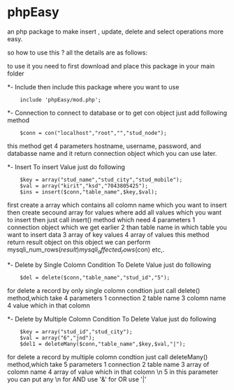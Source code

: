 # phpEasy
an php package to make insert ,  update, delete and select operations more easy.  

so how to use this ? 
all the details are as follows:


to use it you need to first download and place this package in your main folder

*- Include
    then include this package where you want to use

        include 'phpEasy/mod.php';


*- Connection
 to connect to database or to get con object just add following method
    
        $conn = con("localhost","root","","stud_node");
        
 this method get 4 parameters hostname, username, password, and databasse name and it return connection object which you can use later.
    

*- Insert
    To insert Value just do following
    
        $key = array("stud_name","stud_city","stud_mobile");
        $val = array("kirit","ksd","7043805425");
        $ins = insert($conn,"table_name",$key,$val);
        
  first create a array which contains all colomn name which you want to insert
  then create secound array for values where add all values which you want to insert
  then just call insert() method which need 4 parameters 
      1 connection object which we get earlier 
      2 than table name in which table you want to insert data
      3 array of key values
      4 array of values 
  this method return result object on this object we can perform 
      mysqli_num_rows($result)
      mysqli_affected_rows($con)
      etc,.
        
*- Delete by Single Colomn Condition
    To Delete Value just do following
    
        $del = delete($conn,"table_name","stud_id","5");    

   for delete a record by only single colomn condtion just call delete() method,which take 4 parameters
   1 connection
   2 table name
   3 colomn name
   4 value which in that colomn
   

*- Delete by Multiple Colomn Condition
    To Delete Value just do following
    
        $key = array("stud_id","stud_city");
        $val = array("6","jnd");
        $del1 = deleteMany($conn,"table_name",$key,$val,"|");    

   for delete a record by multiple colomn condtion just call deleteMany() method,which take 5 parameters
   1 connection
   2 table name
   3 array of colomn name
   4 array of value which in that colomn \n
   5 in this parameter you can put any \n
        for AND use '&'
        for OR use '|'
   
   
